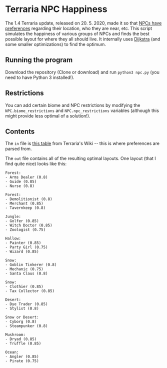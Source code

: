 # Terraria NPC Happiness
The 1.4 Terraria update, released on 20. 5. 2020, made it so that [NPCs have preferences](https://terraria.gamepedia.com/Happiness#Happiness) regarding their location, who they are near, etc. This script simulates the happiness of various groups of NPCs and finds the best possible layout for where they all should live. It internally uses [Dijkstra](https://en.wikipedia.org/wiki/Dijkstra%27s_algorithm) (and some smaller optimizations) to find the optimum.

## Running the program
Download the repository (Clone or download) and run `python3 npc.py` (you need to have Python 3 installed!).

## Restrictions
You can add certain biome and NPC restrictions by modifying the
`NPC.biome_restrictions` and `NPC.npc_restrictions` variables (although this might provide less optimal of a solution!).

## Contents
The `in` file is [this table](https://terraria.gamepedia.com/index.php?title=NPCs&action=edit&section=11) from Terraria's Wiki -- this is where preferences are parsed from.

The `out` file contains all of the resulting optimal layouts. One layout (that I find quite nice) looks like this:

```
Forest:
- Arms Dealer (0.8)
- Guide (0.85)
- Nurse (0.8)

Forest:
- Demolitionist (0.8)
- Merchant (0.85)
- Tavernkeep (0.8)

Jungle:
- Golfer (0.85)
- Witch Doctor (0.85)
- Zoologist (0.75)

Hallow:
- Painter (0.85)
- Party Girl (0.75)
- Wizard (0.85)

Snow:
- Goblin Tinkerer (0.8)
- Mechanic (0.75)
- Santa Claus (0.8)

Snow:
- Clothier (0.85)
- Tax Collector (0.85)

Desert:
- Dye Trader (0.85)
- Stylist (0.8)

Snow or Desert:
- Cyborg (0.8)
- Steampunker (0.8)

Mushroom:
- Dryad (0.85)
- Truffle (0.85)

Ocean:
- Angler (0.85)
- Pirate (0.75)
```
